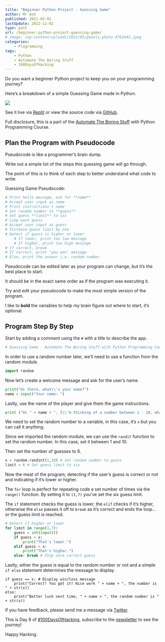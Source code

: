 ```yaml
---
title: "Beginner Python Project - Guessing Game"
author: Mr Ash
published: 2021-05-02
lastUpdate: 2022-11-02
type: post
url: /beginner-python-project-guessing-game/
# image: /wp-content/uploads/2021/05/pexels-photo-4762442.jpeg
categories: 
    - Programming
tags:
    - Python
    - Automate The Boring Stuff
    - 100DaysOfHacking
---
```


Do you want a beginner Python project to keep you on your programming journey?

Here’s a breakdown of a simple Guessing Game made in Python.

[![](https://p146.p4.n0.cdn.getcloudapp.com/items/5zuBb0rz/52c5e92a-fa3b-410b-b057-b3cbdf935412.jpeg?v=bf40ee3f13a67d04aa8a03dde650ae86)](https://replit.com/@MrAshleyAshley/Guessing-Game-Automate-The-Boring-Stuff-Python-Programming-C#guessing_game.py)

See it live via [Replit](https://replit.com/@MrAshleyAshley/Guessing-Game-Automate-The-Boring-Stuff-Python-Programming-C#guessing_game.py) or view the source code via [GitHub](https://github.com/mrashleyball/Guessing-Game-Automate-The-Boring-Stuff-Python-Programming-Course).

Full disclosure, this is a part of the [Automate The Boring Stuff](http://automatetheboringstuff.com/) with Python Programming Course.

## Plan the Program with Pseudocode

Pseudocode is like a programmer’s brain dump.

Write out a simple list of the steps this guessing game will go through.

The point of this is to think of each step to better understand what code to write.

Guessing Game Pseudocode:

```python
# Print hello message, ask for **name**
# Accept user input as name
# Print instructions + name
# Set random number to **guess**
# Set guess **limit** to six
# Loop each guess
# Accept user input as guess
# Increase guess limit by one
# Detect if guess is higher or lower
    # If lower, print too low message
    # If higher, print too high message
# If correct, break
# If correct, print ‘you won’ message
# Else, print the answer i.e. random number
```

Pseudocode can be edited later as your program can change, but it’s the best place to start.

It should be in the exact same order as if the program was executing it.

Try and edit your pseudocode to make the most simple version of the program.

I like to **bold** the variables to help my brain figure out where to start, it’s optional.

## Program Step By Step

Start by adding a comment using the `#` with a title to describe the app.

```python
# Guessing Game - Automate The Boring Stuff with Python Programming Course
```

In order to use a random number later, we’ll need to use a function from the random module.

```python
import random
```

Now let’s create a welcome message and ask for the user’s name.

```python
print("Hi there, what\\'s your name?")
name = input("Your name: ")
```

Lastly, use the name of the player and give them the game instructions.

```python
print ("Hi " + name + ", I\\'m thinking of a number between 1 - 10, what is it? (You have six guesses)")
```

We need to set the random number to a variable, in this case, it’s `x` but you can call it anything.

Since we imported the random module, we can use the `randit` function to set the random number. In this case, set it between 1 and 10.

Then set the number of guesses to 6.

```python
x = random.randint(1,10) # Set random number to guess
limit = 6 # Set guess limit to six
```

Now the meat of the program, detecting if the user’s guess is correct or not and indicating if it’s lower or higher.

The `for` loop is perfect for repeating code a set number of times via the `range()` function. By setting it to `(1,7)` you’ve set the six guess limit.

The `if` statement checks the guess is lower, the `elif` checks if it’s higher, otherwise the `else` passes it off to `break` as it’s correct and ends the loop… or the guess limit is reached.

```python
# Detect if higher or lower
for limit in range(1,7):
    guess = int(input())
    if guess < x:
        print("That's lower.")
    elif guess > x:
        print("That's higher.")
    else: break # Stop once correct guess
```

Lastly, either the guess is equal to the random number or not and a simple `if else` statement determines the message to display.

```
if guess == x: # Display win/loss message
    print("Correct! You got it! Nice work " + name + ", the number is " + str(x))
else:
    print("Better luck next time, " + name + ", the random number is " + str(x))

```

If you have feedback, please send me a message via [Twitter](https://twitter.com/mrashleyball).

This is Day 8 of [\#100DaysOfHacking](https://mrash.co/100daysofhacking/), subscribe to the [newsletter](https://go.mrash.co/newsletter) to see the journey!

Happy Hacking.